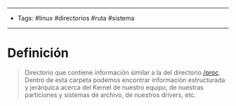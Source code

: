 --------------------
- Tags: #linux #directorios #ruta #sistema
-----------------------------
# Definición

> Directorio que contiene información similar a la del directorio [/proc](proc). Dentro de esta carpeta podemos encontrar información estructurada y jerárquica acerca del Kernel de nuestro equipo, de nuestras particiones y sistemas de archivo, de nuestros drivers, etc.

